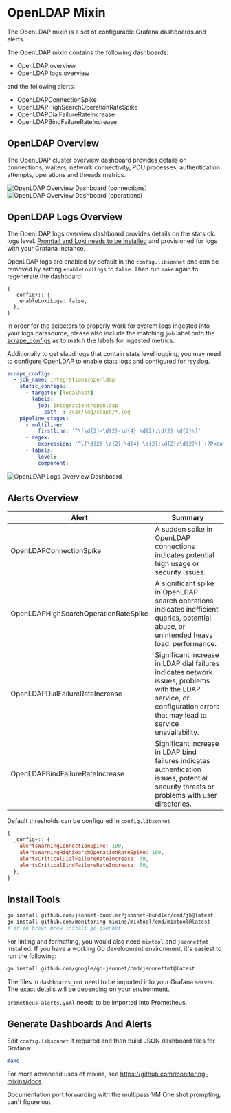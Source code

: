 # OpenLDAP Mixin

The OpenLDAP mixin is a set of configurable Grafana dashboards and alerts.

The OpenLDAP mixin contains the following dashboards:

- OpenLDAP overview
- OpenLDAP logs overview

and the following alerts:

- OpenLDAPConnectionSpike
- OpenLDAPHighSearchOperationRateSpike
- OpenLDAPDialFailureRateIncrease
- OpenLDAPBindFailureRateIncrease

## OpenLDAP  Overview

The OpenLDAP cluster overview dashboard provides details on connections, waiters, network connectivity, PDU processes, authentication attempts, operations and threads metrics.

![OpenLDAP Overview Dashboard (connections)](https://storage.googleapis.com/grafanalabs-integration-assets/openldap/screenshots/openldap-overview-1.png)
![OpenLDAP Overview Dashboard (operations)](https://storage.googleapis.com/grafanalabs-integration-assets/openldap/screenshots/openldap-overview-2.png)

## OpenLDAP Logs Overview

The OpenLDAP logs overview dashboard provides details on the stats olc logs level. [Promtail and Loki needs to be installed](https://grafana.com/docs/loki/latest/installation/) and provisioned for logs with your Grafana instance. 

OpenLDAP logs are enabled by default in the `config.libsonnet` and can be removed by setting `enableLokiLogs` to `false`. Then run `make` again to regenerate the dashboard:

```
{
  _config+:: {
    enableLokiLogs: false,
  },
}
```

In order for the selectors to properly work for system logs ingested into your logs datasource, please also include the matching `job` label onto the [scrape_configs](https://grafana.com/docs/loki/latest/clients/promtail/configuration/#scrape_configs) as to match the labels for ingested metrics.

Additionally to get slapd logs that contain stats level logging, you may need to [configure OpenLDAP](https://tutoriels.meddeb.net/openldap-tutorial-log/) to enable stats logs and configured for rsyslog. 

```yaml
scrape_configs:
  - job_name: integrations/openldap
    static_configs:
      - targets: [localhost]
        labels:
          job: integrations/openldap
          __path__: /var/log/slapd/*.log
    pipeline_stages:
      - multiline:
          firstline: '^\[\d{2}-\d{2}-\d{4} \d{2}:\d{2}:\d{2}\]'
      - regex:
          expression: '^\[\d{2}-\d{2}-\d{4} \d{2}:\d{2}:\d{2}\] (?P<component>\S+) (?P<level>\w+)'
      - labels:
          level:
          component:
```

![OpenLDAP Logs Overview Dashboard](https://storage.googleapis.com/grafanalabs-integration-assets/openldap/screenshots/openldap-logs-overview.png)

## Alerts Overview


| Alert                                | Summary                                                                                                                                                               |
|--------------------------------------|-----------------------------------------------------------------------------------------------------------------------------------------------------------------------|
| OpenLDAPConnectionSpike              | A sudden spike in OpenLDAP connections indicates potential high usage or security issues.                                                                             |
| OpenLDAPHighSearchOperationRateSpike | A significant spike in OpenLDAP search operations indicates inefficient queries, potential abuse, or unintended heavy load.  performance.                             |
| OpenLDAPDialFailureRateIncrease      | Significant increase in LDAP dial failures indicates network issues, problems with the LDAP service, or configuration errors that may lead to service unavailability. |
| OpenLDAPBindFailureRateIncrease      | Significant increase in LDAP bind failures indicates authentication issues, potential security threats or problems with user directories.                             |

Default thresholds can be configured in `config.libsonnet`

```js
{
  _config+:: {
    alertsWarningConnectionSpike: 100,
    alertsWarningHighSearchOperationRateSpike: 100,
    alertsCriticalDialFailureRateIncrease: 50,
    alertsCriticalBindFailureRateIncrease: 50,
  },
}
```

## Install Tools

```bash
go install github.com/jsonnet-bundler/jsonnet-bundler/cmd/jb@latest
go install github.com/monitoring-mixins/mixtool/cmd/mixtool@latest
# or in brew: brew install go-jsonnet
```

For linting and formatting, you would also need `mixtool` and `jsonnetfmt` installed. If you
have a working Go development environment, it's easiest to run the following:

```bash
go install github.com/google/go-jsonnet/cmd/jsonnetfmt@latest
```

The files in `dashboards_out` need to be imported
into your Grafana server. The exact details will be depending on your environment.

`prometheus_alerts.yaml` needs to be imported into Prometheus.

## Generate Dashboards And Alerts

Edit `config.libsonnet` if required and then build JSON dashboard files for Grafana:

```bash
make
```

For more advanced uses of mixins, see
https://github.com/monitoring-mixins/docs.


Documentation
port forwarding with the multipass VM
One shot prompting, can't figure out
